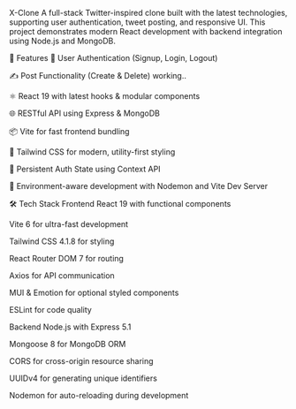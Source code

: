 X-Clone
A full-stack Twitter-inspired clone built with the latest technologies, supporting user authentication, tweet posting, and responsive UI. This project demonstrates modern React development with backend integration using Node.js and MongoDB.

🚀 Features
🔐 User Authentication (Signup, Login, Logout)

✍️ Post Functionality (Create & Delete) working..

⚛️ React 19 with latest hooks & modular components

🌐 RESTful API using Express & MongoDB

📦 Vite for fast frontend bundling

🎨 Tailwind CSS for modern, utility-first styling

🔄 Persistent Auth State using Context API

🔧 Environment-aware development with Nodemon and Vite Dev Server

🛠️ Tech Stack
Frontend
React 19 with functional components

Vite 6 for ultra-fast development

Tailwind CSS 4.1.8 for styling

React Router DOM 7 for routing

Axios for API communication

MUI & Emotion for optional styled components

ESLint for code quality

Backend
Node.js with Express 5.1

Mongoose 8 for MongoDB ORM

CORS for cross-origin resource sharing

UUIDv4 for generating unique identifiers

Nodemon for auto-reloading during development
